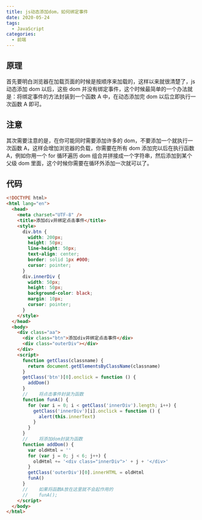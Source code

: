 ```yaml
---
title: js动态添加dom，如何绑定事件
date: 2020-05-24
tags:
  - JavaScript
categories:
  - 前端
---
```


## 原理

首先要明白浏览器在加载页面的时候是按顺序来加载的，这样以来就很清楚了，js 动态添加 dom 以后，这些 dom 并没有绑定事件，这个时候最简单的一个办法就是：将绑定事件的方法封装到一个函数 A 中，在动态添加完 dom 以后立即执行一次函数 A 即可。

<!-- more -->

## 注意

其次需要注意的是，在你可能同时需要添加许多的 dom，不要添加一个就执行一次函数 A，这样会增加浏览器的负载，你需要在所有 dom 添加完以后在执行函数 A，例如你用一个 for 循环遍历 dom 组合并拼接成一个字符串，然后添加到某个父级 dom 里面，这个时候你需要在循环外添加一次就可以了。

## 代码

```html
<!DOCTYPE html>
<html lang="en">
  <head>
    <meta charset="UTF-8" />
    <title>添加div并绑定点击事件</title>
    <style>
      div.btn {
        width: 200px;
        height: 50px;
        line-height: 50px;
        text-align: center;
        border: solid 1px #000;
        cursor: pointer;
      }
      div.innerDiv {
        width: 50px;
        height: 50px;
        background-color: black;
        margin: 10px;
        cursor: pointer;
      }
    </style>
  </head>
  <body>
    <div class="aa">
      <div class="btn">添加div并绑定点击事件</div>
      <div class="outerDiv"></div>
    </div>
    <script>
      function getClass(classname) {
        return document.getElementsByClassName(classname)
      }
      getClass('btn')[0].onclick = function () {
        addDom()
      }
      //    将点击事件封装为函数
      function funA() {
        for (var i = 0; i < getClass('innerDiv').length; i++) {
          getClass('innerDiv')[i].onclick = function () {
            alert(this.innerText)
          }
        }
      }
      //    将添加dom封装为函数
      function addDom() {
        var oldHtml = ''
        for (var j = 0; j < 6; j++) {
          oldHtml += '<div class="innerDiv">' + j + '</div>'
        }
        getClass('outerDiv')[0].innerHTML = oldHtml
        funA()
      }
      //    如果将函数A放在这里就不会起作用的
      //    funA();
    </script>
  </body>
</html>
```
